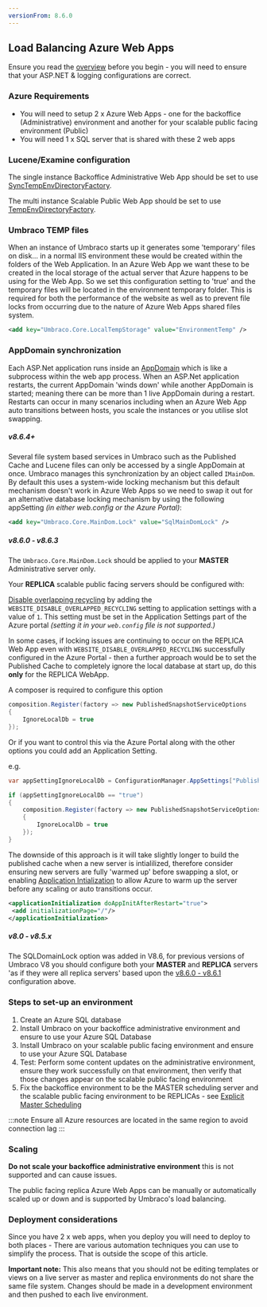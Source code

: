 ```yaml
---
versionFrom: 8.6.0
---
```


## Load Balancing Azure Web Apps

Ensure you read the [overview](index.md) before you begin - you will need to ensure that your ASP.NET & logging configurations are correct.

### Azure Requirements

* You will need to setup 2 x Azure Web Apps - one for the backoffice (Administrative) environment and another for your scalable public facing environment (Public)
* You will need 1 x SQL server that is shared with these 2 web apps

### Lucene/Examine configuration

The single instance Backoffice Administrative Web App should be set to use [SyncTempEnvDirectoryFactory](file-system-replication.md#examine-directory-factory-options).

The multi instance Scalable Public Web App should be set to use [TempEnvDirectoryFactory](file-system-replication.md#examine-directory-factory-options).

### Umbraco TEMP files

When an instance of Umbraco starts up it generates some 'temporary' files on disk... in a normal IIS environment these would be created within the folders of the Web Application. In an Azure Web App we want these to be created in the local storage of the actual server that Azure happens to be using for the Web App. So we set this configuration setting to 'true' and the temporary files will be located in the environment temporary folder. This is required for both the performance of the website as well as to prevent file locks from occurring due to the nature of Azure Web Apps shared files system.

```xml
<add key="Umbraco.Core.LocalTempStorage" value="EnvironmentTemp" />
```

### AppDomain synchronization

Each ASP.Net application runs inside an [AppDomain](https://docs.microsoft.com/en-us/dotnet/framework/app-domains/application-domains) which is like a subprocess within the web app process. When an ASP.Net application restarts, the current AppDomain 'winds down' while another AppDomain is started; meaning there can be more than 1 live AppDomain during a restart. Restarts can occur in many scenarios including when an Azure Web App auto transitions between hosts, you scale the instances or you utilise slot swapping.

##### v8.6.4+

Several file system based services in Umbraco such as the Published Cache and Lucene files can only be accessed by a single AppDomain at once. Umbraco manages this synchronization by an object called `IMainDom`. By default this uses a system-wide locking mechanism but this default mechanism doesn't work in Azure Web Apps so we need to swap it out for an alternative database locking mechanism by using the following appSetting _(in either web.config or the Azure Portal)_:

```xml
<add key="Umbraco.Core.MainDom.Lock" value="SqlMainDomLock" />
```

##### v8.6.0 - v8.6.3

The `Umbraco.Core.MainDom.Lock` should be applied to your __MASTER__ Administrative server only.

Your __REPLICA__ scalable public facing servers should be configured with:

[Disable overlapping recycling](https://github.com/projectkudu/kudu/wiki/Configurable-settings#disable-overlapped-recycling) by adding the `WEBSITE_DISABLE_OVERLAPPED_RECYCLING` setting to application settings with a value of `1`. This setting must be set in the Application Settings part of the Azure portal _(setting it in your `web.config` file is not supported.)_

In some cases, if locking issues are continuing to occur on the REPLICA Web App even with `WEBSITE_DISABLE_OVERLAPPED_RECYCLING`
successfully configured in the Azure Portal - then a further approach would be to set the Published Cache to completely ignore the local database at start up, do this **only** for the REPLICA WebApp.

A composer is required to configure this option

```csharp
composition.Register(factory => new PublishedSnapshotServiceOptions
{
    IgnoreLocalDb = true
});
```

Or if you want to control this via the Azure Portal along with the other options you could add an Application Setting.

e.g.

```csharp
var appSettingIgnoreLocalDb = ConfigurationManager.AppSettings["PublishedSnapshotServiceOptions.IgnoreLocalDb"];

if (appSettingIgnoreLocalDb == "true")
{
    composition.Register(factory => new PublishedSnapshotServiceOptions
    {
        IgnoreLocalDb = true
    });
}
```
The downside of this approach is it will take slightly longer to build the published cache when a new server is intialilized, therefore consider ensuring new servers are fully 'warmed up' before swapping a slot, or enabling [Application Intialization](https://docs.microsoft.com/en-us/iis/configuration/system.webserver/applicationinitialization/) to allow Azure to warm up the server before any scaling or auto transitions occur.

```xml
<applicationInitialization doAppInitAfterRestart="true">
 <add initializationPage="/"/>
</applicationInitialization>
```

##### v8.0 - v8.5.x

The SQLDomainLock option was added in V8.6, for previous versions of Umbraco V8 you should configure both your __MASTER__ and __REPLICA__ servers 'as if they were all replica servers' based upon the [v8.6.0 - v8.6.1](#v860---v861) configuration above.

### Steps to set-up an environment

1. Create an Azure SQL database
2. Install Umbraco on your backoffice administrative environment and ensure to use your Azure SQL Database
3. Install Umbraco on your scalable public facing environment and ensure to use your Azure SQL Database
4. Test: Perform some content updates on the administrative environment, ensure they work successfully on that environment, then verify that those changes appear on the scalable public facing environment
5. Fix the backoffice environment to be the MASTER scheduling server and the scalable public facing environment to be REPLICAs - see [Explicit Master Scheduling](flexible-advanced.md#explicit-master-scheduling-server)

:::note
Ensure all Azure resources are located in the same region to avoid connection lag
:::

### Scaling

**Do not scale your backoffice administrative environment** this is not supported and can cause issues.

The public facing replica Azure Web Apps can be manually or automatically scaled up or down and is supported by Umbraco's load balancing.

### Deployment considerations

Since you have 2 x web apps, when you deploy you will need to deploy to both places - There are various automation techniques you can use to simplify the process. That is outside the scope of this article.

**Important note:** This also means that you should not be editing templates or views on a live server as master and replica environments do not share the same file system. Changes should be made in a development environment and then pushed to each live environment.
